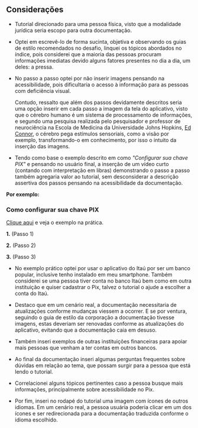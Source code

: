 ## Considerações

- Tutorial direcionado para uma pessoa física, visto que a modalidade jurídica seria escopo para outra documentação.

- Optei em escrevê-lo de forma sucinta, objetiva e observando os guias de estilo recomendados no desafio, linquei os tópicos abordados no índice, pois considerei que a maioria das pessoas procuram informações imediatas devido alguns fatores presentes no dia a dia, um deles: a pressa.

- No passo a passo optei por não inserir imagens pensando na acessibilidade, pois dificultaria o acesso à informação para as pessoas com deficiência visual. 

  Contudo, ressalto que além dos passos devidamente descritos seria uma opção inserir em cada passo a imagem da tela do aplicativo, visto que     o cérebro humano é um sistema de processamento de informações, e segundo uma pesquisa realizada pelo pesquisador e professor de neurociência na Escola de Medicina da Universidade Johns Hopkins, [Ed Connor](https://krieger.jhu.edu/mbi/directory/ed-connor/), o cérebro pega estímulos sensoriais, como a visão por exemplo, transformando-o em conhecimento, por isso o intuito da inserção das imagens.

- Tendo como base o exemplo descrito em como _"Configurar sua chave PIX"_ e pensando no usuário final, a inserção de um vídeo curto (contando com interpretação em libras) demonstrando o passo a passo também agregaria valor ao tutorial, sem desconsiderar a descrição assertiva dos passos pensando na acessibilidade da documentação.

 **Por exemplo:**
 
 ### **Como configurar sua chave PIX**
 [Clique aqui](https://www.youtube.com/watch?v=cnDOedwhr90) e veja o exemplo na prática.
 
**1.** (Passo 1)

**2.** (Passo 2)

**3.** (Passo 3)

- No exemplo prático optei por usar o aplicativo do Itaú por ser um banco popular, inclusive tenho instalado em meu smartphone. Também considerei se uma pessoa tiver conta no banco Itaú bem como em outra instituição e quiser cadastrar o Pix, talvez o tutorial o ajude a escolher a conta do Itaú.

- Destaco que em um cenário real, a documentação necessitaria de atualizações conforme mudanças viessem a ocorrer. E se por ventura, seguindo o guia de estilo da corporação a documentação tivesse imagens, estas deveriam ser renovadas conforme as atualizações do aplicativo, evitando que a documentação caia em desuso.

- Também inseri exemplos de outras instituições financeiras para apoiar mais pessoas que venham a ter contas em outros bancos.

- Ao final da documentação inseri algumas perguntas frequentes sobre dúvidas em relação ao tema, que possam surgir para a pessoa que está lendo o tutorial. 

- Correlacionei alguns tópicos pertinentes caso a pessoa busque mais informações, principalmente sobre acessibilidade no Pix.

- Por fim, inseri no rodapé do tutorial uma imagem com ícones de outros idiomas. Em um cenário real, a pessoa usuária poderia clicar em um dos ícones e ser redirecionada para a documentação traduzida conforme o idioma escolhido.

